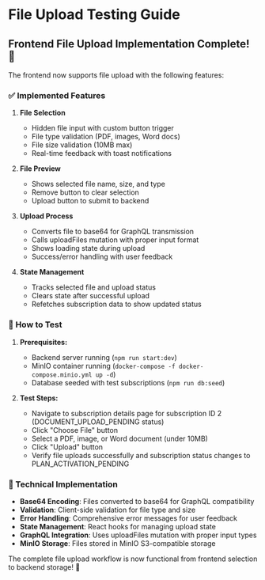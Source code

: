 # File Upload Testing Guide

## Frontend File Upload Implementation Complete! 🎉

The frontend now supports file upload with the following features:

### ✅ Implemented Features

1. **File Selection**
   - Hidden file input with custom button trigger
   - File type validation (PDF, images, Word docs)
   - File size validation (10MB max)
   - Real-time feedback with toast notifications

2. **File Preview**
   - Shows selected file name, size, and type
   - Remove button to clear selection
   - Upload button to submit to backend

3. **Upload Process**
   - Converts file to base64 for GraphQL transmission
   - Calls uploadFiles mutation with proper input format
   - Shows loading state during upload
   - Success/error handling with user feedback

4. **State Management**
   - Tracks selected file and upload status
   - Clears state after successful upload
   - Refetches subscription data to show updated status

### 🎯 How to Test

1. **Prerequisites:**
   - Backend server running (`npm run start:dev`)
   - MinIO container running (`docker-compose -f docker-compose.minio.yml up -d`)
   - Database seeded with test subscriptions (`npm run db:seed`)

2. **Test Steps:**
   - Navigate to subscription details page for subscription ID 2 (DOCUMENT_UPLOAD_PENDING status)
   - Click "Choose File" button
   - Select a PDF, image, or Word document (under 10MB)
   - Click "Upload" button
   - Verify file uploads successfully and subscription status changes to PLAN_ACTIVATION_PENDING

### 🔧 Technical Implementation

- **Base64 Encoding**: Files converted to base64 for GraphQL compatibility
- **Validation**: Client-side validation for file type and size
- **Error Handling**: Comprehensive error messages for user feedback  
- **State Management**: React hooks for managing upload state
- **GraphQL Integration**: Uses uploadFiles mutation with proper input types
- **MinIO Storage**: Files stored in MinIO S3-compatible storage

The complete file upload workflow is now functional from frontend selection to backend storage! 🚀